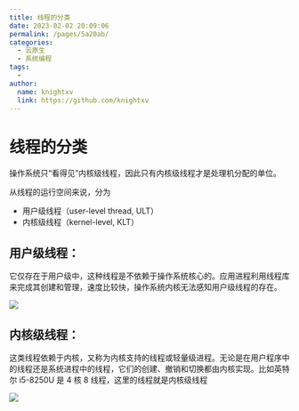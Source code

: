 ```yaml
---
title: 线程的分类
date: 2023-02-02 20:09:06
permalink: /pages/5a20ab/
categories:
  - 云原生
  - 系统编程
tags:
  - 
author: 
  name: knightxv
  link: https://github.com/knightxv
---
```

# 线程的分类

操作系统只“看得见”内核级线程，因此只有内核级线程才是处理机分配的单位。

从线程的运行空间来说，分为

-   用户级线程（user-level thread, ULT）
-   内核级线程（kernel-level, KLT）

## 用户级线程：

它仅存在于用户级中，这种线程是不依赖于操作系统核心的。应用进程利用线程库来完成其创建和管理，速度比较快，操作系统内核无法感知用户级线程的存在。

![](https://cdn.staticaly.com/gh/knightxv/image-hosting@master/20230202/xt-2.46n0pwpwbkq0.webp)

## 内核级线程：

这类线程依赖于内核，又称为内核支持的线程或轻量级进程。无论是在用户程序中的线程还是系统进程中的线程，它们的创建、撤销和切换都由内核实现。比如英特尔 i5-8250U 是 4 核 8 线程，这里的线程就是内核级线程

![](https://cdn.staticaly.com/gh/knightxv/image-hosting@master/20230202/xt-3.68g9nf7bemo0.webp)
